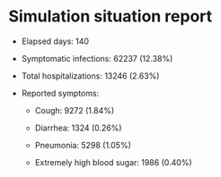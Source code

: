 # Simulation situation report

* Elapsed days: 140

* Symptomatic infections: 62237 (12.38%)

* Total hospitalizations: 13246 (2.63%)

* Reported symptoms: 

	* Cough: 9272 (1.84%)

	* Diarrhea: 1324 (0.26%)

	* Pneumonia: 5298 (1.05%)

	* Extremely high blood sugar: 1986 (0.40%)

